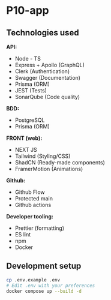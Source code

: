 # P10-app

## Technologies used

**API:**
- Node - TS
- Express + Apollo (GraphQL)
- Clerk (Authentication)
- Swagger (Documentation)
- Prisma (ORM)
- JEST (Tests)
- SonarQube (Code quality)

**BDD:**
- PostgreSQL
- Prisma (ORM)

**FRONT (web):**
- NEXT JS
- Tailwind (Styling/CSS)
- ShadCN (Ready-made components)
- FramerMotion (Animations)

**Github:**
- Github Flow
- Protected main
- Github actions

**Developer tooling:**
- Prettier (formatting)
- ES lint
- npm
- Docker

## Development setup

```bash
cp .env.example .env
# Edit .env with your preferences
docker compose up --build -d
```
